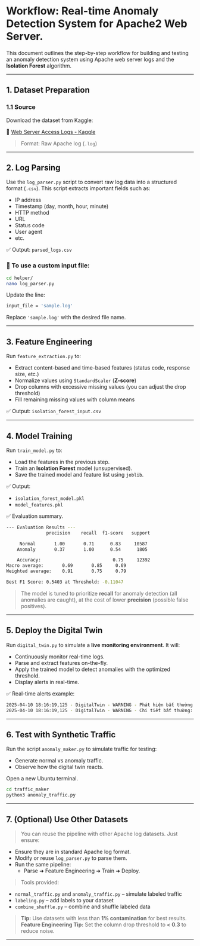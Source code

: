 # Workflow: **Real-time Anomaly Detection System for Apache2 Web Server**.

This document outlines the step-by-step workflow for building and testing an anomaly detection system using Apache web server logs and the **Isolation Forest** algorithm.

---

## 1. Dataset Preparation

### 1.1 Source

Download the dataset from Kaggle:

🔗 [Web Server Access Logs - Kaggle](https://www.kaggle.com/datasets/eliasdabbas/web-server-access-logs/data)

>Format: Raw Apache log (`.log`)

---

## 2. Log Parsing

Use the `log_parser.py` script to convert raw log data into a structured format (`.csv`). This script extracts important fields such as:

- IP address
- Timestamp (day, month, hour, minute)
- HTTP method
- URL
- Status code
- User agent
- etc.

✅ Output: `parsed_logs.csv`

### 🔧 To use a custom input file:

```bash
cd helper/
nano log_parser.py
```
Update the line:

```bash
input_file = 'sample.log'
```
Replace `'sample.log'` with the desired file name.

---

## 3. Feature Engineering

Run `feature_extraction.py` to:

- Extract content-based and time-based features (status code, response size, etc.)
- Normalize values using `StandardScaler` (**Z-score**)
- Drop columns with excessive missing values (you can adjust the drop threshold)
- Fill remaining missing values with column means

✅ Output: `isolation_forest_input.csv`

---

## 4. Model Training

Run `train_model.py` to:

- Load the features in the previous step.
- Train an **Isolation Forest** model (unsupervised).
- Save the trained model and feature list using `joblib`.

✅ Output:

- `isolation_forest_model.pkl`
- `model_features.pkl`

✅ Evaluation summary.

```bash
--- Evaluation Results ---
               precision    recall  f1-score   support

     Normal       1.00       0.71      0.83     10587
    Anomaly       0.37       1.00      0.54      1805

    Accuracy:                           0.75     12392
Macro average:       0.69       0.85     0.69
Weighted average:    0.91       0.75     0.79

Best F1 Score: 0.5403 at Threshold: -0.11047
```

>The model is tuned to prioritize **recall** for anomaly detection (all anomalies are caught), at the cost of lower **precision** (possible false positives).

---

## 5. Deploy the Digital Twin

Run `digital_twin.py` to simulate a **live monitoring environment**. It will:

- Continuously monitor real-time logs.
- Parse and extract features on-the-fly.
- Apply the trained model to detect anomalies with the optimized threshold.
- Display alerts in real-time.

✅ Real-time alerts example:

```bash
2025-04-10 18:16:19,125 - DigitalTwin - WARNING - Phát hiện bất thường! 127.0.0.1 - - [10/Apr/2025:17:56:30 +0700] "GET /profile?search=%27%3Balert%28String.fromCharCode%2888%2C83%2C83%29%29%2F%2F%27%3Balert%28String.fromCharCode%2888%2C83%2C83%29%29%2F%2F%22%3Balert%28String.fromCharCode%2888%2C83%2C83%29%29%2F%2F%22%3Balert%28String.fromCharCode%2888%2C83%2C83%29%29%2F%2F--%3E%3C%2FSCRIPT%3E%22%3E%27%3E%3CSCRIPT%3Ealert%28String.fromCharCode%2888%2C83%2C83%29%29%3C%2FSCRIPT%3E HTTP/1.1" 404 488 "-" "Wget/1.20.3 (linux-gnu)"
2025-04-10 18:16:19,125 - DigitalTwin - WARNING - Chi tiết bất thường: Error Status: 404, Suspicious Agent: Wget/1.20.3 (linux-gnu)
```
---

## 6. Test with Synthetic Traffic

Run the script `anomaly_maker.py` to simulate traffic for testing:

- Generate normal vs anomaly traffic.
- Observe how the digital twin reacts.

Open a new Ubuntu terminal.

```bash
cd traffic_maker
python3 anomaly_traffic.py
```

---

## 7. (Optional) Use Other Datasets

>You can reuse the pipeline with other Apache log datasets. Just ensure:

- Ensure they are in standard Apache log format.
- Modify or reuse `log_parser.py` to parse them.
- Run the same pipeline:
    - Parse ➜ Feature Engineering ➜ Train ➜ Deploy.

> Tools provided:

- `normal_traffic.py` and `anomaly_traffic.py` – simulate labeled traffic
- `labeling.py` – add labels to your dataset
- `combine_shuffle.py` – combine and shuffle labeled data

>**Tip:** Use datasets with less than **1% contamination** for best results.  
>**Feature Engineering Tip:** Set the column drop threshold to **< 0.3** to reduce noise.

---


